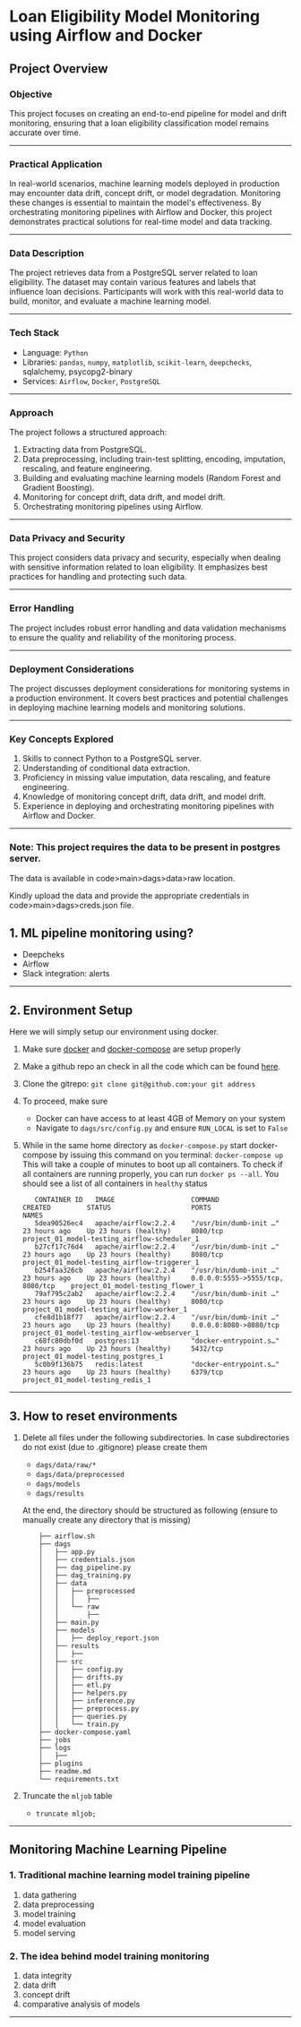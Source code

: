 # Loan Eligibility Model Monitoring using Airflow and Docker

## Project Overview

### Objective

This project focuses on creating an end-to-end pipeline for model and drift monitoring, ensuring that a loan eligibility classification model remains accurate over time.

---

### Practical Application

In real-world scenarios, machine learning models deployed in production may encounter data drift, concept drift, or model degradation. Monitoring these changes is essential to maintain the model's effectiveness. By orchestrating monitoring pipelines with Airflow and Docker, this project demonstrates practical solutions for real-time model and data tracking.

---

### Data Description

The project retrieves data from a PostgreSQL server related to loan eligibility. The dataset may contain various features and labels that influence loan decisions. Participants will work with this real-world data to build, monitor, and evaluate a machine learning model.

---

### Tech Stack

- Language: `Python`
- Libraries: `pandas`, `numpy`, `matplotlib`, `scikit-learn`, `deepchecks`, sqlalchemy, psycopg2-binary
- Services: `Airflow`, `Docker`, `PostgreSQL`

---

### Approach

The project follows a structured approach:

1. Extracting data from PostgreSQL.
2. Data preprocessing, including train-test splitting, encoding, imputation, rescaling, and feature engineering.
3. Building and evaluating machine learning models (Random Forest and Gradient Boosting).
4. Monitoring for concept drift, data drift, and model drift.
5. Orchestrating monitoring pipelines using Airflow.

---

### Data Privacy and Security

This project considers data privacy and security, especially when dealing with sensitive information related to loan eligibility. It emphasizes best practices for handling and protecting such data.

---

### Error Handling

The project includes robust error handling and data validation mechanisms to ensure the quality and reliability of the monitoring process.

---

### Deployment Considerations

The project discusses deployment considerations for monitoring systems in a production environment. It covers best practices and potential challenges in deploying machine learning models and monitoring solutions.

---

### Key Concepts Explored

1. Skills to connect Python to a PostgreSQL server.
2. Understanding of conditional data extraction.
3. Proficiency in missing value imputation, data rescaling, and feature engineering.
4. Knowledge of monitoring concept drift, data drift, and model drift.
5. Experience in deploying and orchestrating monitoring pipelines with Airflow and Docker.

---

### Note: This project requires the data to be present in postgres server.

The data is available in code>main>dags>data>raw location.

Kindly upload the data and provide the appropriate credentials in code>main>dags>creds.json file.

## 1. ML pipeline monitoring using?

- Deepcheks
- Airflow
- Slack integration: alerts

---

## 2. Environment Setup

Here we will simply setup our environment using docker.

1. Make sure [docker](https://docs.docker.com/get-started/) and [docker-compose](https://docs.docker.com/get-started/08_using_compose/) are setup properly
2. Make a github repo an check in all the code which can be found [here](https://s3.amazonaws.com/projex.dezyre.com/ml-model-monitoring-using-apache-airflow-and-docker/materials/code.zip).
3. Clone the gitrepo: `git clone git@github.com:your git address`
4. To proceed, make sure

   - Docker can have access to at least 4GB of Memory on your system
   - Navigate to `dags/src/config.py` and ensure `RUN_LOCAL` is set to `False`
5. While in the same home directory as `docker-compose.py` start docker-compose by issuing this command on you terminal: `docker-compose up`
   This will take a couple of minutes to boot up all containers. To check if all containers are running properly, you can run `docker ps --all`. You should see a list of all containers in `healthy` status

   ```
      CONTAINER ID   IMAGE                   COMMAND                  CREATED         STATUS                    PORTS                               NAMES
      5dea90526ec4   apache/airflow:2.2.4    "/usr/bin/dumb-init …"   23 hours ago    Up 23 hours (healthy)     8080/tcp                            project_01_model-testing_airflow-scheduler_1
      b27cf17c76d4   apache/airflow:2.2.4    "/usr/bin/dumb-init …"   23 hours ago    Up 23 hours (healthy)     8080/tcp                            project_01_model-testing_airflow-triggerer_1
      b254faa326cb   apache/airflow:2.2.4    "/usr/bin/dumb-init …"   23 hours ago    Up 23 hours (healthy)     0.0.0.0:5555->5555/tcp, 8080/tcp    project_01_model-testing_flower_1
      79af795c2ab2   apache/airflow:2.2.4    "/usr/bin/dumb-init …"   23 hours ago    Up 23 hours (healthy)     8080/tcp                            project_01_model-testing_airflow-worker_1
      cfe8d1b18f77   apache/airflow:2.2.4    "/usr/bin/dumb-init …"   23 hours ago    Up 23 hours (healthy)     0.0.0.0:8080->8080/tcp              project_01_model-testing_airflow-webserver_1
      c68fc80dbf0d   postgres:13             "docker-entrypoint.s…"   23 hours ago    Up 23 hours (healthy)     5432/tcp                            project_01_model-testing_postgres_1
      5c0b9f136b75   redis:latest            "docker-entrypoint.s…"   23 hours ago    Up 23 hours (healthy)     6379/tcp                            project_01_model-testing_redis_1
   ```

---

## 3. How to reset environments

1. Delete all files under the following subdirectories. In case subdirectories do not exist (due to .gitignore) please create them

   - `dags/data/raw/*`
   - `dags/data/preprocessed`
   - `dags/models`
   - `dags/results`

   At the end, the directory should be structured as following (ensure to manually create any directory that is missing)

   ```
       ├── airflow.sh
       ├── dags
       │   ├── app.py
       │   ├── credentials.json
       │   ├── dag_pipeline.py
       │   ├── dag_training.py
       │   ├── data
       │   │   ├── preprocessed
       │   │   │   ├── 
       │   │   └── raw
       │   │       ├── 
       │   ├── main.py
       │   ├── models
       │   │   ├── deploy_report.json
       │   ├── results
       │   │   ├── 
       │   ├── src
       │   │   ├── config.py
       │   │   ├── drifts.py
       │   │   ├── etl.py
       │   │   ├── helpers.py
       │   │   ├── inference.py
       │   │   ├── preprocess.py
       │   │   ├── queries.py
       │   │   └── train.py
       ├── docker-compose.yaml
       ├── jobs
       ├── logs
       │   ├── 
       ├── plugins
       ├── readme.md
       └── requirements.txt
   ```
2. Truncate the `mljob` table

   - `truncate mljob;`

---

## Monitoring Machine Learning Pipeline

### 1. Traditional machine learning model training pipeline

1. data gathering
2. data preprocessing
3. model training
4. model evaluation
5. model serving

### 2. The idea behind model training monitoring

1. data integrity
2. data drift
3. concept drift
4. comparative analysis of models

---
